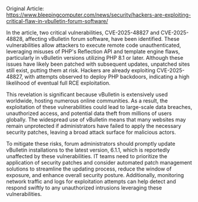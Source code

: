 Original Article: https://www.bleepingcomputer.com/news/security/hackers-are-exploiting-critical-flaw-in-vbulletin-forum-software/

In the article, two critical vulnerabilities, CVE-2025-48827 and CVE-2025-48828, affecting vBulletin forum software, have been identified. These vulnerabilities allow attackers to execute remote code unauthenticated, leveraging misuses of PHP's Reflection API and template engine flaws, particularly in vBulletin versions utilizing PHP 8.1 or later. Although these issues have likely been patched with subsequent updates, unpatched sites still exist, putting them at risk. Hackers are already exploiting CVE-2025-48827, with attempts observed to deploy PHP backdoors, indicating a high likelihood of eventual full RCE exploitation.

This revelation is significant because vBulletin is extensively used worldwide, hosting numerous online communities. As a result, the exploitation of these vulnerabilities could lead to large-scale data breaches, unauthorized access, and potential data theft from millions of users globally. The widespread use of vBulletin means that many websites may remain unprotected if administrators have failed to apply the necessary security patches, leaving a broad attack surface for malicious actors.

To mitigate these risks, forum administrators should promptly update vBulletin installations to the latest version, 6.1.1, which is reportedly unaffected by these vulnerabilities. IT teams need to prioritize the application of security patches and consider automated patch management solutions to streamline the updating process, reduce the window of exposure, and enhance overall security posture. Additionally, monitoring network traffic and logs for exploitation attempts can help detect and respond swiftly to any unauthorized intrusions leveraging these vulnerabilities.